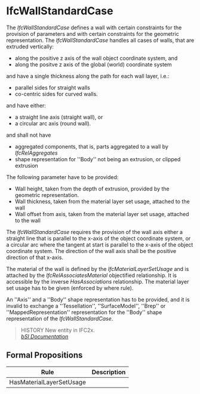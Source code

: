 IfcWallStandardCase
===================
The _IfcWallStandardCase_ defines a wall with certain constraints for the
provision of parameters and with certain constraints for the geometric
representation. The _IfcWallStandardCase_ handles all cases of walls, that are
extruded vertically:  
  
* along the positive z axis of the wall object coordinate system, and  
* along the positve z axis of the global (world) coordinate system  
  
and have a single thickness along the path for each wall layer, i.e.:  
  
* parallel sides for straight walls  
* co-centric sides for curved walls.  
  
and have either:  
  
* a straight line axis (straight wall), or  
* a circular arc axis (round wall).  
  
and shall not have  
  
* aggregated components, that is, parts aggregated to a wall by _IfcRelAggregates_  
* shape representation for ''Body'' not being an extrusion, or clipped extrusion  
  
The following parameter have to be provided:  
  
* Wall height, taken from the depth of extrusion, provided by the geometric representation.  
* Wall thickness, taken from the material layer set usage, attached to the wall  
* Wall offset from axis, taken from the material layer set usage, attached to the wall  
  
The _IfcWallStandardCase_ requires the provision of the wall axis either a
straight line that is parallel to the x-axis of the object coordinate system,
or a circular arc where the tangent at start is parallel to the x-axis of the
object coordinate system. The direction of the wall axis shall be the positive
direction of that x-axis.  
  
The material of the wall is defined by the _IfcMaterialLayerSetUsage_ and is
attached by the _IfcRelAssociatesMaterial_ objectified relationship. It is
accessible by the inverse _HasAssociations_ relationship. The material layer
set usage has to be given (enforced by where rule).  
  
An ''Axis'' and a ''Body'' shape representation has to be provided, and it is
invalid to exchange a ''Tessellation'', ''SurfaceModel'', ''Brep'' or
''MappedRepresentation'' representation for the ''Body'' shape representation
of the _IfcWallStandardCase_.  
  
> HISTORY  New entity in IFC2x.  
[ _bSI
Documentation_](https://standards.buildingsmart.org/IFC/DEV/IFC4_2/FINAL/HTML/schema/ifcsharedbldgelements/lexical/ifcwallstandardcase.htm)


Formal Propositions
-------------------
| Rule                     | Description   |
|--------------------------|---------------|
| HasMaterialLayerSetUsage |               |


